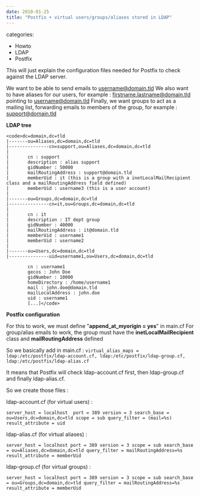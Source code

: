 ```yaml
---
date: 2010-01-25
title: "Postfix + virtual users/groups/aliases stored in LDAP"
---
```








categories:
- Howto
- LDAP
- Postfix


This will just explain the configuration files needed for Postfix to check against the LDAP server.

We want to be able to send emails to username@domain.tld
We also want to have aliases for our users, for example : firstname.lastname@domain.tld pointing to username@domain.tld
Finally, we want groups to act as a mailing list, forwarding emails to members of the group, for example : support@domain.tld


**LDAP tree**


    
    <code>dc=domain,dc=tld
    |-------ou=Aliases,dc=domain,dc=tld
    |---------------cn=support,ou=Aliases,dc=domain,dc=tld
    |
    |		cn : support
    |		description : alias support
    |		gidNumber : 50000
    |		mailRoutingAddress : support@domain.tld
    |		memberUid : it (this is a group with a inetLocalMailRecipient class and a mailRoutingAddress field defined)
    |		memberUid : username3 (this is a user account)
    |
    |-------ou=Groups,dc=domain,dc=tld
    |---------------cn=it,ou=Groups,dc=domain,dc=tld
    |
    |		cn : it
    |		description : IT dept group
    |		gidNumber : 40000
    |		mailRoutingAddress : it@domain.tld
    |		memberUid : username1
    |		memberUid : username2
    |
    |-------ou=Users,dc=domain,dc=tld
    |---------------uid=username1,ou=Users,dc=domain,dc=tld
    
    		cn : username1
    		gecos : John Doe
    		gidNumber : 10000
    		homeDirectory : /home/username1
    		mail : john.doe@domain.tld
    		mailLocalAddress : john.doe
    		uid : username1
    		[...]</code>


		

**Postfix configuration**

For this to work, we must define "**append_at_myorigin = yes**" in main.cf
For group/alias emails to work, the group must have the **inetLocalMailRecipient** class and **mailRoutingAddress** defined

So we basically add in main.cf :
`virtual_alias_maps = ldap:/etc/postfix/ldap-account.cf, ldap:/etc/postfix/ldap-group.cf, ldap:/etc/postfix/ldap-alias.cf`

It means that Postfix will check ldap-account.cf first, then ldap-group.cf and finally ldap-alias.cf.


So we create those files :

ldap-account.cf (for virtual users) :

`server_host = localhost 
port = 389
version = 3
search_base = ou=Users,dc=domain,dc=tld
scope = sub
query_filter = (mail=%s)
result_attribute = uid`


ldap-alias.cf (for virtual aliases) :

`server_host = localhost
port = 389
version = 3
scope = sub
search_base = ou=Aliases,dc=domain,dc=tld
query_filter = mailRoutingAddress=%s 
result_attribute = memberUid`


ldap-group.cf (for virtual groups) :

`server_host = localhost
port = 389
version = 3
scope = sub
search_base = ou=Groups,dc=domain,dc=tld
query_filter = mailRoutingAddress=%s 
result_attribute = memberUid`


